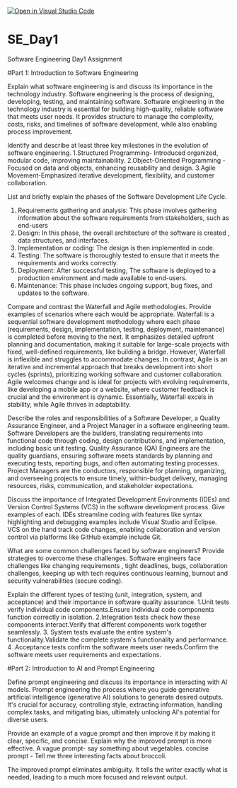 [![Open in Visual Studio Code](https://classroom.github.com/assets/open-in-vscode-2e0aaae1b6195c2367325f4f02e2d04e9abb55f0b24a779b69b11b9e10269abc.svg)](https://classroom.github.com/online_ide?assignment_repo_id=18304944&assignment_repo_type=AssignmentRepo)
# SE_Day1
Software Engineering Day1 Assignment

#Part 1: Introduction to Software Engineering

Explain what software engineering is and discuss its importance in the technology industry.
Software engineering is the process of designing, developing, testing, and maintaining software.
Software engineering in the technology industry is essential for building high-quality, reliable software that meets user needs. It provides structure to manage the complexity, costs, risks, and timelines of software development, while also enabling process improvement.

Identify and describe at least three key milestones in the evolution of software engineering.
1.Structured Programming- Introduced organized, modular code, improving maintainability.
2.Object-Oriented Programming -Focused on data and objects, enhancing reusability and design.
3.Agile Movement-Emphasized iterative development, flexibility, and customer collaboration.

List and briefly explain the phases of the Software Development Life Cycle.
1. Requirements gathering and analysis: This phase involves gathering information about the software requirements from stakeholders, such as end-users
2. Design: In this phase,  the overall architecture of the software is created , data structures, and interfaces.
3. Implementation or coding: The design is then implemented in code.
4. Testing: The software is thoroughly tested to ensure that it meets the requirements and works correctly.
5. Deployment: After successful testing, The software is deployed to a production environment and made available to end-users.
6. Maintenance: This phase includes ongoing support, bug fixes, and updates to the software.

Compare and contrast the Waterfall and Agile methodologies. Provide examples of scenarios where each would be appropriate.
Waterfall is a sequential software development methodology where each phase (requirements, design, implementation, testing, deployment, maintenance) is completed before moving to the next.  It emphasizes detailed upfront planning and documentation, making it suitable for large-scale projects with fixed, well-defined requirements, like building a bridge.  However, Waterfall is inflexible and struggles to accommodate changes.  In contrast, Agile is an iterative and incremental approach that breaks development into short cycles (sprints), prioritizing working software and customer collaboration.  Agile welcomes change and is ideal for projects with evolving requirements, like developing a mobile app or a website, where customer feedback is crucial and the environment is dynamic.  Essentially, Waterfall excels in stability, while Agile thrives in adaptability.

Describe the roles and responsibilities of a Software Developer, a Quality Assurance Engineer, and a Project Manager in a software engineering team.
Software Developers are the builders, translating requirements into functional code through coding, design contributions, and implementation, including basic unit testing. Quality Assurance (QA) Engineers are the quality guardians, ensuring software meets standards by planning and executing tests, reporting bugs, and often automating testing processes. Project Managers are the conductors, responsible for planning, organizing, and overseeing projects to ensure timely, within-budget delivery, managing resources, risks, communication, and stakeholder expectations.  

Discuss the importance of Integrated Development Environments (IDEs) and Version Control Systems (VCS) in the software development process. Give examples of each.
IDEs streamline coding with features like syntax highlighting and debugging examples include Visual Studio and Eclipse. VCS on the hand track code changes, enabling collaboration and version control via platforms like GitHub example include Git.  

What are some common challenges faced by software engineers? Provide strategies to overcome these challenges.
Software engineers face challenges like changing requirements , tight deadlines,  bugs,  collaboration challenges, keeping up with tech requires continuous learning, burnout and security vulnerabilities (secure coding). 

Explain the different types of testing (unit, integration, system, and acceptance) and their importance in software quality assurance.
1.Unit tests verify individual code components.Ensure individual code components function correctly in isolation.
2.Integration tests check how these components interact.Verify that different components work together seamlessly.
3. System tests evaluate the entire system's functionality.Validate the complete system's functionality and performance.
4 .Acceptance tests confirm the software meets user needs.Confirm the software meets user requirements and expectations.

#Part 2: Introduction to AI and Prompt Engineering


Define prompt engineering and discuss its importance in interacting with AI models.
Prompt engineering the process where you guide generative artificial intelligence (generative AI) solutions to generate desired outputs. It's crucial for accuracy, controlling style, extracting information, handling complex tasks, and mitigating bias, ultimately unlocking AI's potential for diverse users.

Provide an example of a vague prompt and then improve it by making it clear, specific, and concise. Explain why the improved prompt is more effective.
A vague prompt- say something about vegetables.
concise prompt - Tell me three interesting facts about broccoli.

The improved prompt eliminates ambiguity. It tells the writer exactly what is needed, leading to a much more focused and relevant output. 
